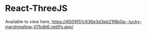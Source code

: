 # React-ThreeJS

Available to view here,
https://6509f51c636e3d3eb21f8b0a--lucky-marshmallow-07bdb6.netlify.app/